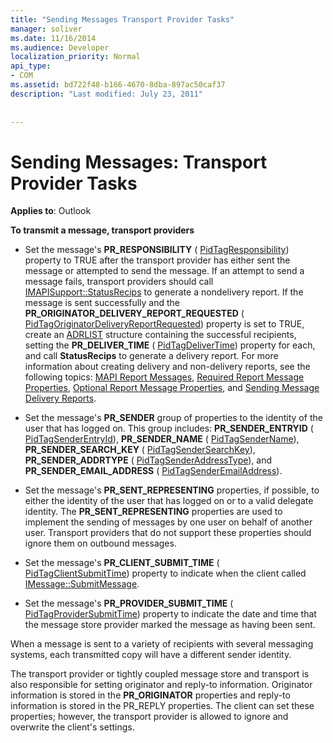 ```yaml
---
title: "Sending Messages Transport Provider Tasks"
manager: soliver
ms.date: 11/16/2014
ms.audience: Developer
localization_priority: Normal
api_type:
- COM
ms.assetid: bd722f48-b166-4670-8dba-897ac50caf37
description: "Last modified: July 23, 2011"
 
 
---
```


# Sending Messages: Transport Provider Tasks

  
  
**Applies to**: Outlook 
  
 **To transmit a message, transport providers**
  
- Set the message's **PR_RESPONSIBILITY** ( [PidTagResponsibility](pidtagresponsibility-canonical-property.md)) property to TRUE after the transport provider has either sent the message or attempted to send the message. If an attempt to send a message fails, transport providers should call [IMAPISupport::StatusRecips](imapisupport-statusrecips.md) to generate a nondelivery report. If the message is sent successfully and the **PR_ORIGINATOR_DELIVERY_REPORT_REQUESTED** ( [PidTagOriginatorDeliveryReportRequested](pidtagoriginatordeliveryreportrequested-canonical-property.md)) property is set to TRUE, create an [ADRLIST](adrlist.md) structure containing the successful recipients, setting the **PR_DELIVER_TIME** ( [PidTagDeliverTime](pidtagdelivertime-canonical-property.md)) property for each, and call **StatusRecips** to generate a delivery report. For more information about creating delivery and non-delivery reports, see the following topics: [MAPI Report Messages](mapi-report-messages.md), [Required Report Message Properties](required-report-message-properties.md), [Optional Report Message Properties](optional-report-message-properties.md), and [Sending Message Delivery Reports](sending-message-delivery-reports.md).
    
- Set the message's **PR_SENDER** group of properties to the identity of the user that has logged on. This group includes: **PR_SENDER_ENTRYID** ( [PidTagSenderEntryId](pidtagsenderentryid-canonical-property.md)), **PR_SENDER_NAME** ( [PidTagSenderName](pidtagsendername-canonical-property.md)), **PR_SENDER_SEARCH_KEY** ( [PidTagSenderSearchKey](pidtagsendersearchkey-canonical-property.md)), **PR_SENDER_ADDRTYPE** ( [PidTagSenderAddressType](pidtagsenderaddresstype-canonical-property.md)), and **PR_SENDER_EMAIL_ADDRESS** ( [PidTagSenderEmailAddress](pidtagsenderemailaddress-canonical-property.md)).
    
- Set the message's **PR_SENT_REPRESENTING** properties, if possible, to either the identity of the user that has logged on or to a valid delegate identity. The **PR_SENT_REPRESENTING** properties are used to implement the sending of messages by one user on behalf of another user. Transport providers that do not support these properties should ignore them on outbound messages. 
    
- Set the message's **PR_CLIENT_SUBMIT_TIME** ( [PidTagClientSubmitTime](pidtagclientsubmittime-canonical-property.md)) property to indicate when the client called [IMessage::SubmitMessage](imessage-submitmessage.md).
    
- Set the message's **PR_PROVIDER_SUBMIT_TIME** ( [PidTagProviderSubmitTime](pidtagprovidersubmittime-canonical-property.md)) property to indicate the date and time that the message store provider marked the message as having been sent. 
    
When a message is sent to a variety of recipients with several messaging systems, each transmitted copy will have a different sender identity. 
  
The transport provider or tightly coupled message store and transport is also responsible for setting originator and reply-to information. Originator information is stored in the **PR_ORIGINATOR** properties and reply-to information is stored in the PR_REPLY properties. The client can set these properties; however, the transport provider is allowed to ignore and overwrite the client's settings. 
  

